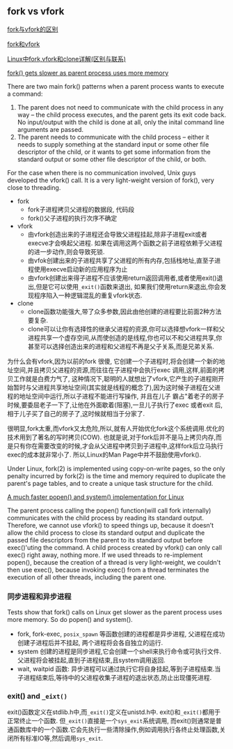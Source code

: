 ## fork vs vfork
[fork与vfork的区别](https://www.jianshu.com/p/6a83ac98e77a)

[fork和vfork](https://www.cnblogs.com/1932238825qq/p/7373443.html)

[Linux中fork,vfork和clone详解(区别与联系)](https://blog.csdn.net/gatieme/article/details/51417488)

[fork() gets slower as parent process uses more memory](https://blog.famzah.net/2009/11/20/fork-gets-slower-as-parent-process-use-more-memory/)

There are two main fork() patterns when a parent process wants to execute a command:

1. The parent does not need to communicate with the child process in any way – the child process executes, and the parent gets its exit code back.
  No input/output with the child is done at all, only the inital command line arguments are passed.
1. The parent needs to communicate with the child process – either it needs to supply something at the standard input or some other file descriptor of the child,
  or it wants to get some information from the standard output or some other file descriptor of the child, or both.

For the case when there is no communication involved, Unix guys developed the vfork() call. It is a very light-weight version of fork(), very close to threading.

- fork
  - fork子进程拷贝父进程的数据段, 代码段
  - fork()父子进程的执行次序不确定
- vfork
  - 由vfork创造出来的子进程还会导致父进程挂起,除非子进程exit或者execve才会唤起父进程. 如果在调用这两个函数之前子进程依赖于父进程的进一步动作,则会导致死锁.
  - 由vfok创建出来的子进程共享了父进程的所有内存,包括栈地址,直至子进程使用execve启动新的应用程序为止
  - 由vfork创建出来得子进程不应该使用return返回调用者,或者使用exit()退出,但是它可以使用`_exit()`函数来退出, 如果我们使用return来退出,你会发现程序陷入一种逻辑混乱的重复vfork状态.
- clone
  - clone函数功能强大,带了众多参数,因此由他创建的进程要比前面2种方法要复杂.
  - clone可以让你有选择性的继承父进程的资源,你可以选择想vfork一样和父进程共享一个虚存空间,从而使创造的是线程,你也可以不和父进程共享,你甚至可以选择创造出来的进程和父进程不再是父子关系,而是兄弟关系.

为什么会有vfork,因为以前的fork 很傻, 它创建一个子进程时,将会创建一个新的地址空间,并且拷贝父进程的资源,而往往在子进程中会执行exec 调用,这样,前面的拷贝工作就是白费力气了,
这种情况下,聪明的人就想出了vfork,它产生的子进程刚开始暂时与父进程共享地址空间(其实就是线程的概念了),因为这时候子进程在父进程的地址空间中运行,所以子进程不能进行写操作,
并且在儿子 霸占"着老子的房子时候,要委屈老子一下了,让他在外面歇着(阻塞),一旦儿子执行了exec 或者exit 后,相于儿子买了自己的房子了,这时候就相当于分家了.

很明显,fork太重,而vfork又太危险,所以,就有人开始优化fork这个系统调用.优化的技术用到了著名的写时拷贝(COW).
也就是说,对于fork后并不是马上拷贝内存,而是只有你在需要改变的时候,才会从父进程中拷贝到子进程中,这样fork后立马执行exec的成本就非常小了.
所以,Linux的Man Page中并不鼓励使用vfork().

Under Linux, fork(2) is implemented using copy-on-write pages, so the only penalty incurred by fork(2) is
the time and memory required to duplicate the parent's page tables, and to create a unique task structure for the child.

[A much faster popen() and system() implementation for Linux](https://blog.famzah.net/2009/11/20/a-much-faster-popen-and-system-implementation-for-linux/)

The parent process calling the popen() function(will call fork internally) communicates with the child process by reading its standard output.
Therefore, we cannot use vfork() to speed things up, because it doesn’t allow the child process to close its standard output and duplicate the passed file descriptors from the parent to
its standard output before exec()'uting the command.
A child process created by vfork() can only call exec() right away, nothing more.
If we used threads to re-implement popen(), because the creation of a thread is very light-weight, we couldn't then use exec(),
because invoking exec() from a thread terminates the execution of all other threads, including the parent one.

### 同步进程和异步进程
Tests show that fork() calls on Linux get slower as the parent process uses more memory. So do popen() and system().

- fork, fork-exec, `posix_spawn` 等函数创建的进程都是异步进程, 父进程在成功创建子进程后并不挂起, 两个进程将会各自独立的运行.
- system 创建的进程是同步进程,它会创建一个shell来执行命令或可执行文件.父进程将会被挂起,直到子进程结束,且system调用返回.
- wait, waitpid 函数: 异步进程可以通过执行它将自身挂起,等到子进程结束.当子进程结束后,等待中的父进程收集子进程的退出状态,防止出现僵死进程.

### exit() and `_eixt()`
exit()函数定义在stdlib.h中,而`_exit()`定义在unistd.h中.
exit()和`_exit()`都用于正常终止一个函数.
但`_exit()`直接是一个`sys_exit`系统调用,
而exit()则通常是普通函数库中的一个函数.它会先执行一些清除操作,例如调用执行各终止处理函数,关闭所有标准IO等,然后调用`sys_exit`.

